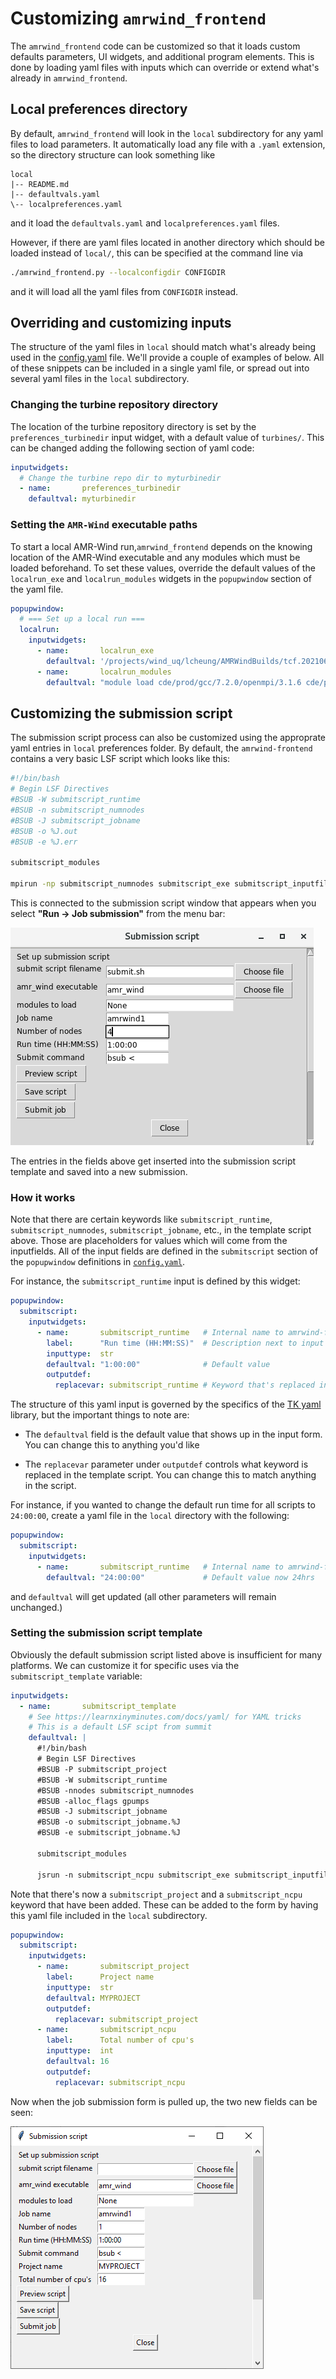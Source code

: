 # Customizing `amrwind_frontend`

The `amrwind_frontend` code can be customized so that it loads custom
defaults parameters, UI widgets, and additional program elements.
This is done by loading yaml files with inputs which can override or
extend what's already in `amrwind_frontend`.

## Local preferences directory

By default, `amrwind_frontend` will look in the `local` subdirectory
for any yaml files to load parameters.  It automatically load any file
with a `.yaml` extension, so the directory structure can look
something like

```
local
|-- README.md
|-- defaultvals.yaml
\-- localpreferences.yaml
```

and it load the `defaultvals.yaml` and `localpreferences.yaml` files.

However, if there are yaml files located in another directory which
should be loaded instead of `local/`, this can be specified at the
command line via

```bash
./amrwind_frontend.py --localconfigdir CONFIGDIR
```
and it will load all the yaml files from `CONFIGDIR` instead.

## Overriding and customizing inputs 

The structure of the yaml files in `local` should match what's already
being used in the [config.yaml](../config.yaml) file.  We'll provide a
couple of examples of below.  All of these snippets can be included in
a single yaml file, or spread out into several yaml files in the
`local` subdirectory.

### Changing the turbine repository directory

The location of the turbine repository directory is set by the
`preferences_turbinedir` input widget, with a default value of
`turbines/`.  This can be changed adding the following section of yaml
code:

```yaml
inputwidgets:
  # Change the turbine repo dir to myturbinedir
  - name:       preferences_turbinedir
    defaultval: myturbinedir
```

### Setting the `AMR-Wind` executable paths

To start a local AMR-Wind run,`amrwind_frontend` depends on the
knowing location of the AMR-Wind executable and any modules which must
be loaded beforehand.  To set these values, override the default
values of the `localrun_exe` and `localrun_modules` widgets in the
`popupwindow` section of the yaml file.

```yaml
popupwindow:
  # === Set up a local run ===
  localrun:
    inputwidgets:
      - name:       localrun_exe
        defaultval: '/projects/wind_uq/lcheung/AMRWindBuilds/tcf.20210610/amr-wind.lcheung/build/amr_wind'
      - name:       localrun_modules
        defaultval: "module load cde/prod/gcc/7.2.0/openmpi/3.1.6 cde/prod/gcc/7.2.0/hdf5 cde/prod/gcc/7.2.0/netcdf-c/4.7.3"
```

## Customizing the submission script

The submission script process can also be customized using the
approprate yaml entries in `local` preferences folder.  By default,
the `amrwind-frontend` contains a very basic LSF script which looks
like this:

```bash
#!/bin/bash
# Begin LSF Directives
#BSUB -W submitscript_runtime
#BSUB -n submitscript_numnodes
#BSUB -J submitscript_jobname
#BSUB -o %J.out
#BSUB -e %J.err

submitscript_modules 

mpirun -np submitscript_numnodes submitscript_exe submitscript_inputfile
```

This is connected to the submission script window that appears when
you select **"Run -> Job submission"** from the menu bar:  

![](tutorial1/images/submitscript_basic_filledout.png)

The entries in the fields above get inserted into the submission
script template and saved into a new submission.  

### How it works

Note that there are certain keywords like `submitscript_runtime`,
`submitscript_numnodes`, `submitscript_jobname`, etc., in the template
script above.  Those are placeholders for values which will come from
the inputfields.  All of the input fields are defined in the
`submitscript` section of the `popupwindow` definitions in
[`config.yaml`](../config.yaml).

For instance, the `submitscript_runtime` input is defined by this widget:
```yaml
popupwindow:
  submitscript:
    inputwidgets:
      - name:       submitscript_runtime   # Internal name to amrwind-frontend
        label:      "Run time (HH:MM:SS)"  # Description next to input field
        inputtype:  str
        defaultval: "1:00:00"              # Default value
        outputdef:
          replacevar: submitscript_runtime # Keyword that's replaced in template script
```

The structure of this yaml input is governed by the specifics of the
[TK yaml](https://github.com/lawrenceccheung/tkyamlgui) library, but
the important things to note are:

- The `defaultval` field is the default value that shows up in the
  input form.  You can change this to anything you'd like
  
- The `replacevar` parameter under `outputdef` controls what keyword
  is replaced in the template script.  You can change this to match
  anything in the script.

For instance, if you wanted to change the default run time for all
scripts to `24:00:00`, create a yaml file in the `local` directory
with the following:

```yaml
popupwindow:
  submitscript:
    inputwidgets:
      - name:       submitscript_runtime   # Internal name to amrwind-frontend
        defaultval: "24:00:00"             # Default value now 24hrs
```

and `defaultval` will get updated (all other parameters will remain
unchanged.)

### Setting the submission script template

Obviously the default submission script listed above is insufficient
for many platforms.  We can customize it for specific uses via the
`submitscript_template` variable:

```yaml
inputwidgets:
  - name:       submitscript_template
    # See https://learnxinyminutes.com/docs/yaml/ for YAML tricks
    # This is a default LSF scipt from summit
    defaultval: |
      #!/bin/bash
      # Begin LSF Directives
      #BSUB -P submitscript_project
      #BSUB -W submitscript_runtime
      #BSUB -nnodes submitscript_numnodes
      #BSUB -alloc_flags gpumps
      #BSUB -J submitscript_jobname
      #BSUB -o submitscript_jobname.%J
      #BSUB -e submitscript_jobname.%J

      submitscript_modules 

      jsrun -n submitscript_ncpu submitscript_exe submitscript_inputfile
```

Note that there's now a `submitscript_project` and a
`submitscript_ncpu` keyword that have been added.  These can be added
to the form by having this yaml file included in the `local`
subdirectory.

```yaml
popupwindow:
  submitscript:
    inputwidgets:
      - name:       submitscript_project
        label:      Project name
        inputtype:  str
        defaultval: MYPROJECT
        outputdef:
          replacevar: submitscript_project
      - name:       submitscript_ncpu
        label:      Total number of cpu's
        inputtype:  int
        defaultval: 16
        outputdef:
          replacevar: submitscript_ncpu
```

Now when the job submission form is pulled up, the two new fields can
be seen:  

![](images/jobsubmission_customized.png)

